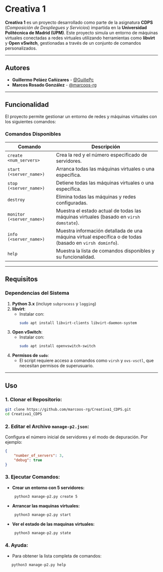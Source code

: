 # Creativa 1

**Creativa 1** es un proyecto desarrollado como parte de la asignatura **CDPS** (*Composición de Despliegues y Servicios*) impartida en la **Universidad Politécnica de Madrid (UPM)**. Este proyecto simula un entorno de máquinas virtuales conectadas a redes virtuales utilizando herramientas como **libvirt** y **Open vSwitch**, gestionadas a través de un conjunto de comandos personalizados.

---

## Autores

- **Guillermo Peláez Cañizares** - [@GuillePc](https://github.com/GuillePc)
- **Marcos Rosado González** - [@marcoos-rg](https://github.com/marcoos-rg)

---

## Funcionalidad

El proyecto permite gestionar un entorno de redes y máquinas virtuales con los siguientes comandos:

### Comandos Disponibles

| Comando                          | Descripción                                                                                   |
|----------------------------------|-----------------------------------------------------------------------------------------------|
| `create <num_servers>`           | Crea la red y el número especificado de servidores.                                           |
| `start (<server_name>)`      | Arranca todas las máquinas virtuales o una específica.                                        |
| `stop (<server_name>)`       | Detiene todas las máquinas virtuales o una específica.                                        |
| `destroy`                        | Elimina todas las máquinas y redes configuradas.                                              |
| `monitor (<server_name>)`                          | Muestra el estado actual de todas las máquinas virtuales (basado en `virsh domstate`).        |
| `info (<server_name>)`           | Muestra información detallada de una máquina virtual específica o de todas (basado en `virsh dominfo`). |
| `help`                           | Muestra la lista de comandos disponibles y su funcionalidad.                                  |

---

## Requisitos

### Dependencias del Sistema

1. **Python 3.x** (incluye `subprocess` y `logging`)
2. **libvirt**:
   - Instalar con:
     ```bash
     sudo apt install libvirt-clients libvirt-daemon-system
     ```
3. **Open vSwitch**:
   - Instalar con:
     ```bash
     sudo apt install openvswitch-switch
     ```
4. **Permisos de `sudo`**:
   - El script requiere acceso a comandos como `virsh` y `ovs-vsctl`, que necesitan permisos de superusuario.

---

## Uso

### 1. **Clonar el Repositorio**:
   ```bash
   git clone https://github.com/marcoos-rg/Creativa1_CDPS.git
   cd Creativa1_CDPS
  ```
### 2. **Editar el Archivo `manage-p2.json`:**

Configura el número inicial de servidores y el modo de depuración. Por ejemplo:
```json
{
    "number_of_servers": 3,
    "debug": true
}
```
### 3. **Ejecutar Comandos:**
* **Crear un entorno con 5 servidores:**
  ```bash
   python3 manage-p2.py create 5
  ```
* **Arrancar las maquinas virtuales:**
  ```bash
   python3 manage-p2.py start
  ```
* **Ver el estado de las maquinas virtuales:**
  ```bash
   python3 manage-p2.py state
  ```
### 4. **Ayuda:**
* Para obtener la lista completa de comandos: 
```bash
   python3 manage-p2.py help
  ```
